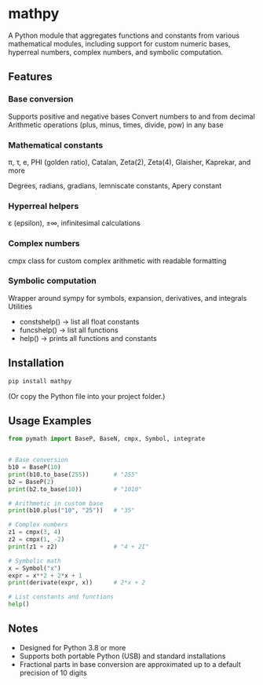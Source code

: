 # mathpy

A Python module that aggregates functions and constants from various mathematical modules, including support for custom numeric bases, hyperreal numbers, complex numbers, and symbolic computation.

## Features

### Base conversion

Supports positive and negative bases
Convert numbers to and from decimal
Arithmetic operations (plus, minus, times, divide, pow) in any base

### Mathematical constants

π, τ, e, PHI (golden ratio), Catalan, Zeta(2), Zeta(4), Glaisher, Kaprekar, and more

Degrees, radians, gradians, lemniscate constants, Apery constant

### Hyperreal helpers

ε (epsilon), ±∞, infinitesimal calculations

### Complex numbers

cmpx class for custom complex arithmetic with readable formatting

### Symbolic computation

Wrapper around sympy for symbols, expansion, derivatives, and integrals
Utilities

* constshelp() → list all float constants
* funcshelp() → list all functions
* help() → prints all functions and constants

## Installation

```bash
pip install mathpy
```

(Or copy the Python file into your project folder.)

## Usage Examples

```python
from pymath import BaseP, BaseN, cmpx, Symbol, integrate


# Base conversion
b10 = BaseP(10)
print(b10.to_base(255))       # "255"
b2 = BaseP(2)
print(b2.to_base(10))         # "1010"

# Arithmetic in custom base
print(b10.plus("10", "25"))   # "35"

# Complex numbers
z1 = cmpx(3, 4)
z2 = cmpx(1, -2)
print(z1 + z2)                # "4 + 2I"

# Symbolic math
x = Symbol("x")
expr = x**2 + 2*x + 1
print(derivate(expr, x))      # 2*x + 2

# List constants and functions
help()
```

## Notes

* Designed for Python 3.8 or more
* Supports both portable Python (USB) and standard installations
* Fractional parts in base conversion are approximated up to a default precision of 10 digits
